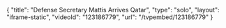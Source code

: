 {
    "title": "Defense Secretary Mattis Arrives Qatar",
    "type": "solo",
    "layout": "iframe-static",
    "videoId": "123186779",
    "url": "\/tvpembed\/123186779"
}